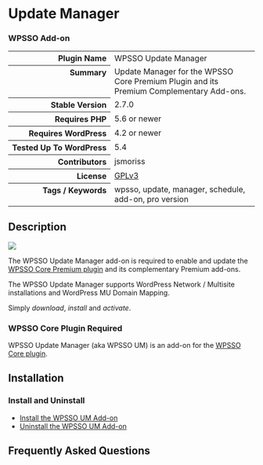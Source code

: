 <h1>Update Manager</h1><h3>WPSSO Add-on</h3>

<table>
<tr><th align="right" valign="top" nowrap>Plugin Name</th><td>WPSSO Update Manager</td></tr>
<tr><th align="right" valign="top" nowrap>Summary</th><td>Update Manager for the WPSSO Core Premium Plugin and its Premium Complementary Add-ons.</td></tr>
<tr><th align="right" valign="top" nowrap>Stable Version</th><td>2.7.0</td></tr>
<tr><th align="right" valign="top" nowrap>Requires PHP</th><td>5.6 or newer</td></tr>
<tr><th align="right" valign="top" nowrap>Requires WordPress</th><td>4.2 or newer</td></tr>
<tr><th align="right" valign="top" nowrap>Tested Up To WordPress</th><td>5.4</td></tr>
<tr><th align="right" valign="top" nowrap>Contributors</th><td>jsmoriss</td></tr>
<tr><th align="right" valign="top" nowrap>License</th><td><a href="https://www.gnu.org/licenses/gpl.txt">GPLv3</a></td></tr>
<tr><th align="right" valign="top" nowrap>Tags / Keywords</th><td>wpsso, update, manager, schedule, add-on, pro version</td></tr>
</table>

<h2>Description</h2>

<p style="margin:0;"><img class="readme-icon" src="https://surniaulula.github.io/wpsso-um/assets/icon-256x256.png"></p>

<p>The WPSSO Update Manager add-on is required to enable and update the <a href="https://wpsso.com/">WPSSO Core Premium plugin</a> and its complementary Premium add-ons.</p>

<p>The WPSSO Update Manager supports WordPress Network / Multisite installations and WordPress MU Domain Mapping.</p>

<p>Simply <em>download</em>, <em>install</em> and <em>activate</em>.</p>

<h3>WPSSO Core Plugin Required</h3>

<p>WPSSO Update Manager (aka WPSSO UM) is an add-on for the <a href="https://wordpress.org/plugins/wpsso/">WPSSO Core plugin</a>.</p>


<h2>Installation</h2>

<h3 class="top">Install and Uninstall</h3>

<ul>
<li><a href="https://wpsso.com/docs/plugins/wpsso-um/installation/install-the-plugin/">Install the WPSSO UM Add-on</a></li>
<li><a href="https://wpsso.com/docs/plugins/wpsso-um/installation/uninstall-the-plugin/">Uninstall the WPSSO UM Add-on</a></li>
</ul>


<h2>Frequently Asked Questions</h2>




